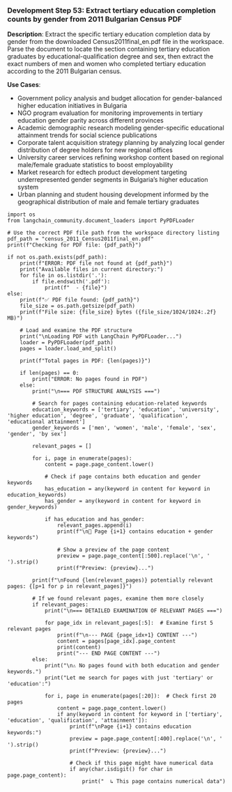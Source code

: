 ### Development Step 53: Extract tertiary education completion counts by gender from 2011 Bulgarian Census PDF

**Description**: Extract the specific tertiary education completion data by gender from the downloaded Census2011final_en.pdf file in the workspace. Parse the document to locate the section containing tertiary education graduates by educational-qualification degree and sex, then extract the exact numbers of men and women who completed tertiary education according to the 2011 Bulgarian census.

**Use Cases**:
- Government policy analysis and budget allocation for gender-balanced higher education initiatives in Bulgaria
- NGO program evaluation for monitoring improvements in tertiary education gender parity across different provinces
- Academic demographic research modeling gender-specific educational attainment trends for social science publications
- Corporate talent acquisition strategy planning by analyzing local gender distribution of degree holders for new regional offices
- University career services refining workshop content based on regional male/female graduate statistics to boost employability
- Market research for edtech product development targeting underrepresented gender segments in Bulgaria’s higher education system
- Urban planning and student housing development informed by the geographical distribution of male and female tertiary graduates

```
import os
from langchain_community.document_loaders import PyPDFLoader

# Use the correct PDF file path from the workspace directory listing
pdf_path = "census_2011_Census2011final_en.pdf"
print(f"Checking for PDF file: {pdf_path}")

if not os.path.exists(pdf_path):
    print(f"ERROR: PDF file not found at {pdf_path}")
    print("Available files in current directory:")
    for file in os.listdir('.'):
        if file.endswith('.pdf'):
            print(f"  - {file}")
else:
    print(f"✅ PDF file found: {pdf_path}")
    file_size = os.path.getsize(pdf_path)
    print(f"File size: {file_size} bytes ({file_size/1024/1024:.2f} MB)")
    
    # Load and examine the PDF structure
    print("\nLoading PDF with LangChain PyPDFLoader...")
    loader = PyPDFLoader(pdf_path)
    pages = loader.load_and_split()
    
    print(f"Total pages in PDF: {len(pages)}")
    
    if len(pages) == 0:
        print("ERROR: No pages found in PDF")
    else:
        print("\n=== PDF STRUCTURE ANALYSIS ===")
        
        # Search for pages containing education-related keywords
        education_keywords = ['tertiary', 'education', 'university', 'higher education', 'degree', 'graduate', 'qualification', 'educational attainment']
        gender_keywords = ['men', 'women', 'male', 'female', 'sex', 'gender', 'by sex']
        
        relevant_pages = []
        
        for i, page in enumerate(pages):
            content = page.page_content.lower()
            
            # Check if page contains both education and gender keywords
            has_education = any(keyword in content for keyword in education_keywords)
            has_gender = any(keyword in content for keyword in gender_keywords)
            
            if has_education and has_gender:
                relevant_pages.append(i)
                print(f"\n📄 Page {i+1} contains education + gender keywords")
                
                # Show a preview of the page content
                preview = page.page_content[:500].replace('\n', ' ').strip()
                print(f"Preview: {preview}...")
        
        print(f"\nFound {len(relevant_pages)} potentially relevant pages: {[p+1 for p in relevant_pages]}")
        
        # If we found relevant pages, examine them more closely
        if relevant_pages:
            print("\n=== DETAILED EXAMINATION OF RELEVANT PAGES ===")
            
            for page_idx in relevant_pages[:5]:  # Examine first 5 relevant pages
                print(f"\n--- PAGE {page_idx+1} CONTENT ---")
                content = pages[page_idx].page_content
                print(content)
                print("--- END PAGE CONTENT ---")
        else:
            print("\n⚠️ No pages found with both education and gender keywords.")
            print("Let me search for pages with just 'tertiary' or 'education':")
            
            for i, page in enumerate(pages[:20]):  # Check first 20 pages
                content = page.page_content.lower()
                if any(keyword in content for keyword in ['tertiary', 'education', 'qualification', 'attainment']):
                    print(f"\nPage {i+1} contains education keywords:")
                    preview = page.page_content[:400].replace('\n', ' ').strip()
                    print(f"Preview: {preview}...")
                    
                    # Check if this page might have numerical data
                    if any(char.isdigit() for char in page.page_content):
                        print("  ↳ This page contains numerical data")
```